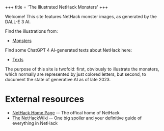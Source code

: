 +++
title = 'The Illustrated NetHack Monsters'
+++

Welcome! This site features NetHack monster images, as generated by the DALL-E&nbsp;3&nbsp;AI.

Find the illustrations from:

- [Monsters](monsters/)

Find some ChatGPT&nbsp;4 AI-generated texts about NetHack here:

- [Texts](texts/)

The purpose of this site is twofold: first, obviously to illustrate the monsters, which normally are represented by just colored letters, but second, to document the state of generative AI as of late 2023.

# External resources

- [NetHack Home Page](https://www.nethack.org/) -- The offical home of NetHack
- [The NetHackWiki](https://nethackwiki.com/) -- One big spoiler and your definitive guide of everything in NetHack
